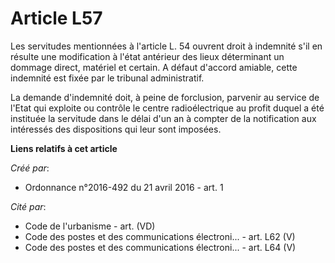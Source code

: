# Article L57

Les servitudes mentionnées à l'article L. 54 ouvrent droit à indemnité s'il en résulte une modification à l'état antérieur
des lieux déterminant un dommage direct, matériel et certain. A défaut d'accord amiable, cette indemnité est fixée par le
tribunal administratif. 

La demande d'indemnité doit, à peine de forclusion, parvenir au service de l'Etat qui exploite ou contrôle le centre
radioélectrique au profit duquel a été instituée la servitude dans le délai d'un an à compter de la notification aux
intéressés des dispositions qui leur sont imposées.

**Liens relatifs à cet article**

_Créé par_:

  - Ordonnance n°2016-492 du 21 avril 2016 - art. 1

_Cité par_:

  - Code de l'urbanisme - art. (VD)
  - Code des postes et des communications électroni... - art. L62 (V)
  - Code des postes et des communications électroni... - art. L64 (V)

